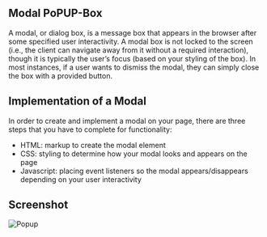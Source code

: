 ## Modal PoPUP-Box

A modal, or dialog box, is a message box that appears in the browser after some specified user interactivity.
 A modal box is not locked to the screen (i.e., the client can navigate away from it without a required interaction), 
 though it is typically the user’s focus (based on your styling of the box). In most instances, if a user wants 
 to dismiss the modal, they can simply close the box with a provided button.
 
## Implementation of a Modal
In order to create and implement a modal on your page, there are three steps that you have to complete for functionality:
 
- HTML: markup to create the modal element
- CSS: styling to determine how your modal looks and appears on the page
- Javascript: placing event listeners so the modal appears/disappears depending on your user interactivity

## Screenshot

![Popup](https://user-images.githubusercontent.com/67471717/115566958-5d7c6080-a2d8-11eb-8fe9-1f1156545272.gif)

